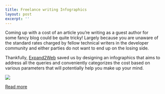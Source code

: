 ```yaml
---
title: Freelance writing Infographics
layout: post
excerpt: ''
---
```


Coming up with a cost of an article you’re writing as a guest author for some fancy blog could be quite tricky! Largely because you are unaware of the standard rates charged by fellow technical writers in the developer community and either parties do not want to end up on the losing side.

Thankfully, [Expand2Web](http://expand2web.com) saved us by designing an infographics that aims to address all the queries and conveniently categorizes the cost based on various parameters that will potentially help you make up your mind.

![](https://res.cloudinary.com/dw9fem4ki/image/upload/v1410708042/copywriting-infographic-expand2web_short_twfvuv.jpg)

[Read more](http://www.expand2web.com/blog/copywriting-infographic/)